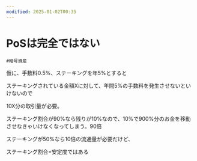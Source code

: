 ```yaml
---
modified: 2025-01-02T00:35
---
```

# PoSは完全ではない

`#暗号資産`

仮に、手数料0.5%、ステーキングを年5%とすると

ステーキングされている金額Xに対して、年間5%の手数料を発生させないといけないので

10X分の取引量が必要。

ステーキング割合が90%なら残りが10%なので、10%で900%分のお金を移動させなきゃいけなくなってしまう。90倍

ステーキングが50%なら10倍の流通量が必要だけど、

ステーキング割合=安定度ではある